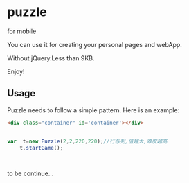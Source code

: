 puzzle
========

for mobile

You can use it for creating your personal pages and webApp.

Without jQuery.Less than 9KB.


Enjoy!

## Usage
Puzzle needs to follow a simple pattern. Here is an example:

``` html
<div class="container" id='container'></div>

```

``` js

var  t=new Puzzle(2,2,220,220);//行与列,值越大,难度越高
    t.startGame();

	
```

to be continue...

